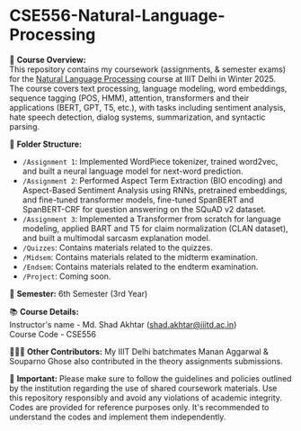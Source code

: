 # CSE556-Natural-Language-Processing

📘 **Course Overview:** <br>
This repository contains my coursework (assignments, &amp; semester exams) for the [Natural Language Processing](https://techtree.iiitd.edu.in/viewDescription/filename?=CSE556) course at IIIT Delhi in Winter 2025. <br>
The course covers text processing, language modeling, word embeddings, sequence tagging (POS, HMM), attention, transformers and their applications (BERT, GPT, T5, etc.), with tasks including sentiment analysis, hate speech detection, dialog systems, summarization, and syntactic parsing.

📂 **Folder Structure:**
- `/Assignment 1`: Implemented WordPiece tokenizer, trained word2vec, and built a neural language model for next-word prediction.
- `/Assignment 2`: Performed Aspect Term Extraction (BIO encoding) and Aspect-Based Sentiment Analysis using RNNs, pretrained embeddings, and fine-tuned transformer models, fine-tuned SpanBERT and SpanBERT-CRF for question answering on the SQuAD v2 dataset.
- `/Assignment 3`: Implemented a Transformer from scratch for language modeling, applied BART and T5 for claim normalization (CLAN dataset), and built a multimodal sarcasm explanation model.
- `/Quizzes`: Contains materials related to the quizzes.
- `/Midsem`: Contains materials related to the midterm examination.
- `/Endsem`: Contains materials related to the endterm examination.
- `/Project`: Coming soon.

📅 **Semester:**
6th Semester (3rd Year)

📚 **Course Details:** <br>
Instructor's name - Md. Shad Akhtar (shad.akhtar@iiitd.ac.in) <br>
Course Code - CSE556

🧑‍🤝‍🧑 **Other Contributors:**
My IIIT Delhi batchmates Manan Aggarwal & Souparno Ghose also contributed in the theory assignments submissions.

📌 **Important:**
Please make sure to follow the guidelines and policies outlined by the institution regarding the use of shared coursework materials. Use this repository responsibly and avoid any violations of academic integrity. Codes are provided for reference purposes only. It's recommended to understand the codes and implement them independently.
